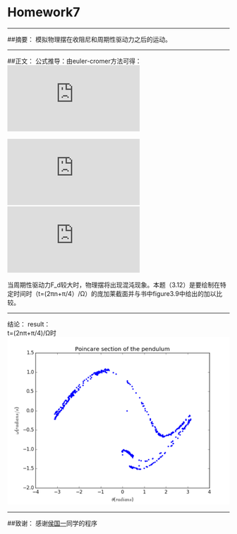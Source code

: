 # Homework7



---

##摘要：
模拟物理摆在收阻尼和周期性驱动力之后的运动。

---
##正文：
公式推导：由euler-cromer方法可得：    
![](http://latex.codecogs.com/gif.latex?%5Comega_%7Bi&plus;1%7D%3D%5Comega_i&plus;%5B-%28g/l%29sin%5Ctheta_i-q%5Comega_i&plus;F_Dsin%28%5COmega_Dt_i%29%5D%5CDelta%20t)    

![](http://latex.codecogs.com/gif.latex?%5Ctheta_%7Bi&plus;1%7D%3D%5Ctheta_i&plus;%5Comega_%7Bi&plus;1%7D%5CDelta%20t)    
![](http://latex.codecogs.com/gif.latex?t_%7Bi&plus;1%7D%3Dt_i%20&plus;%5CDelta%20t)    

当周期性驱动力F_d较大时，物理摆将出现混沌现象。本题（3.12）是要绘制在特定时间时（t=(2πn+π/4）/Ω）的庞加莱截面并与书中figure3.9中给出的加以比较。  


---
结论：
result：    
t=(2nπ+π/4)/Ω时    
![](https://github.com/oohhooh/compuational_physics_N2014301020080/blob/master/images/A5L6WHW%5D5~O4GP1%25L9THYAC.png)    


---
##致谢：
感谢[侯国一](https://github.com/Steve-42/compuational_physics_N2014301020077/blob/master/Homework7/homework7.py)同学的程序
